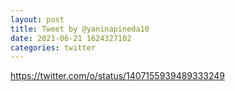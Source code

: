 ```yaml
--- 
layout: post 
title: Tweet by @yaninapineda10 
date: 2021-06-21 1624327102 
categories: twitter 
--- 
```

https://twitter.com/o/status/1407155939489333249